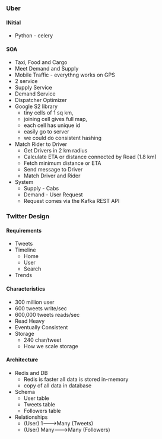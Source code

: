### Uber 
#### INitial 
- Python - celery
#### SOA 
- Taxi, Food and Cargo
- Meet Demand and Supply 
- Mobile Traffic - everythng works on GPS 
- 2 service 
- Supply Service 
- Demand Service 
- Dispatcher Optimizer
- Google S2 library 
    - tiny cells of 1 sq km, 
    - joining cell gives full map, 
    - each cell has unique id 
    - easily go to server 
    - we could do consistent hashing
- Match Rider to Driver 
    - Get Drivers in 2 km radius 
    - Calculate ETA or distance connected by Road (1.8 km) 
    - Fetch minimum distance or ETA 
    - Send message to Driver 
    - Match Driver and Rider
- System      
    - Supply - Cabs 
    - Demand - User Request 
    - Request comes via the Kafka REST API           
 
 ### Twitter Design 
 #### Requirements 
 - Tweets
 - Timeline
    - Home 
    - User 
    - Search  
 - Trends 
 #### Characteristics 
 - 300 million user
 - 600 tweets write/sec
 - 600,000 tweets reads/sec
 - Read Heavy 
 - Eventually Consistent 
 - Storage 
    - 240 char/tweet
    - How we scale storage   
#### Architecture 
- Redis and DB 
    - Redis is faster all data is stored in-memory 
    - copy of all data in database 
- Schema 
    - User table 
    - Tweets table 
    - Followers table 
- Relationships 
    - (User) 1--->Many (Tweets)
    - (User) Many--->Many (Followers)           